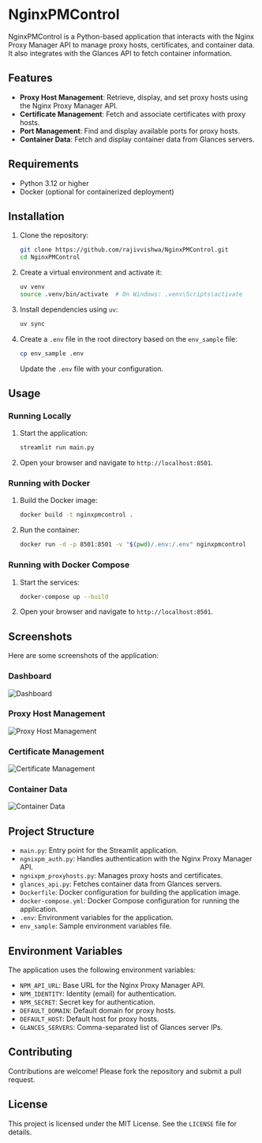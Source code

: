 # NginxPMControl

NginxPMControl is a Python-based application that interacts with the Nginx Proxy Manager API to manage proxy hosts, certificates, and container data. It also integrates with the Glances API to fetch container information.

## Features

- **Proxy Host Management**: Retrieve, display, and set proxy hosts using the Nginx Proxy Manager API.
- **Certificate Management**: Fetch and associate certificates with proxy hosts.
- **Port Management**: Find and display available ports for proxy hosts.
- **Container Data**: Fetch and display container data from Glances servers.

## Requirements

- Python 3.12 or higher
- Docker (optional for containerized deployment)

## Installation

1. Clone the repository:
   ```bash
   git clone https://github.com/rajivvishwa/NginxPMControl.git
   cd NginxPMControl
   ```

2. Create a virtual environment and activate it:
   ```bash
   uv venv
   source .venv/bin/activate  # On Windows: .venv\Scripts\activate
   ```

3. Install dependencies using `uv`:
   ```bash
   uv sync
   ```

4. Create a `.env` file in the root directory based on the `env_sample` file:
   ```bash
   cp env_sample .env
   ```
   Update the `.env` file with your configuration.

## Usage

### Running Locally

1. Start the application:
   ```bash
   streamlit run main.py
   ```

2. Open your browser and navigate to `http://localhost:8501`.

### Running with Docker

1. Build the Docker image:
   ```bash
   docker build -t nginxpmcontrol .
   ```

2. Run the container:
   ```bash
   docker run -d -p 8501:8501 -v "$(pwd)/.env:/.env" nginxpmcontrol
   ```

### Running with Docker Compose

1. Start the services:
   ```bash
   docker-compose up --build
   ```

2. Open your browser and navigate to `http://localhost:8501`.

## Screenshots

Here are some screenshots of the application:

### Dashboard
![Dashboard](images/dashboard.png)

### Proxy Host Management
![Proxy Host Management](images/proxy_host_management.png)

### Certificate Management
![Certificate Management](images/certificate_management.png)

### Container Data
![Container Data](images/container_data.png)

## Project Structure

- `main.py`: Entry point for the Streamlit application.
- `ngnixpm_auth.py`: Handles authentication with the Nginx Proxy Manager API.
- `ngnixpm_proxyhosts.py`: Manages proxy hosts and certificates.
- `glances_api.py`: Fetches container data from Glances servers.
- `Dockerfile`: Docker configuration for building the application image.
- `docker-compose.yml`: Docker Compose configuration for running the application.
- `.env`: Environment variables for the application.
- `env_sample`: Sample environment variables file.

## Environment Variables

The application uses the following environment variables:

- `NPM_API_URL`: Base URL for the Nginx Proxy Manager API.
- `NPM_IDENTITY`: Identity (email) for authentication.
- `NPM_SECRET`: Secret key for authentication.
- `DEFAULT_DOMAIN`: Default domain for proxy hosts.
- `DEFAULT_HOST`: Default host for proxy hosts.
- `GLANCES_SERVERS`: Comma-separated list of Glances server IPs.

## Contributing

Contributions are welcome! Please fork the repository and submit a pull request.

## License

This project is licensed under the MIT License. See the `LICENSE` file for details.